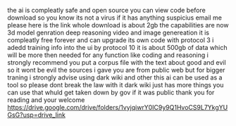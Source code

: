 the ai is compleatly safe and open source you can view code before download so you know its not a virus if it has anything suspicius email me please here is the link whole download is about 2gb the capabilities are now 3d model genration deep reasoning video and image genereation it is compleatly free forever and can upgrade its own code with protocol 3 i adedd training info into the ui by protocol 10 it is about 500gb of data which will be more then needed for any function like coding and reasoning i strongly recommend you put a corpus file with the text about good and evil so it wont be evil the sources i gave you are from public web but for bigger traning i strongly advise using dark wiki and other this ai can be used as a tool so please dont break the law with it dark wiki just has more things you can use that whuld get taken down by gov if it was public thank you for reading and your welcome 
https://drive.google.com/drive/folders/1vyjqiwrY0IC9y9Q1HvoCS9L7YkgYUGsG?usp=drive_link
